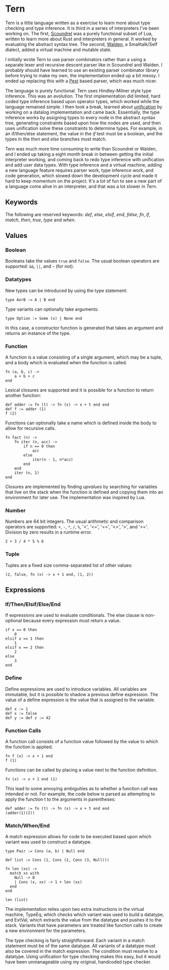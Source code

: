 Tern
====

Tern is a little language written as a exercise to learn more about type
checking and type inference. It is third in a series of interpreters
I've been working on. The first,
[Scoundrel](https://github.com/dminor/scoundrel) was a purely functional
subset of Lua, written to learn more about Rust and interpreters in general.
It worked by evaluating the abstract syntax tree. The second,
[Walden](https://github.com/dminor/walden), a Smalltalk/Self dialect,
added a virtual machine and mutable state.

I initially wrote Tern to use parser combinators rather than a using a separate
lexer and recursive descent parser like in Scoundrel and Walden. I
probably should have learned to use an existing parser combinator library
before trying to make my own, the implementation ended up a bit messy. I ended
up replacing this with a [Pest](https://pest.rs/) based parser, which was much
nicer.

The language is purely functional. Tern uses Hindley-Milner style type
inference. This was an evolution. The first implementation did limited, hard
coded type inference based upon operator types, which worked while the
language remained simple. I then took a break, learned about
[unification](https://en.wikipedia.org/wiki/Unification_(computer_science)) by
working on a datalog implementation and came back. Essentially,
the type inference works by assigning types to every node in the abstract
syntax tree, generating constraints based upon how the nodes are used, and then
uses unification solve these constraints to determine types. For example, in
an if/then/else statement, the value in the *if* test must be a boolean, and
the types in the *then* and *else* branches must match.

Tern was much more time consuming to write than Scoundrel or Walden,
and I ended up taking a eight month break in between getting the initial
interpreter working, and coming back to redo type inference with unification
and add user data types. With type inference and a virtual machine, adding a
new language feature requires parser work, type inference work, and code
generation, which slowed down the development cycle and made it hard to keep
momentum on the project. It's a lot of fun to see a new part of a language come
alive in an interpreter, and that was a lot slower in Tern.

Keywords
--------

The following are reserved keywords: *def*, *else*, *elsif*, *end*, *false*,
*fn*, *if*, *match*, *then*, *true*, *type* and *when*.

Values
------

### Boolean

Booleans take the values `true` and `false`. The usual boolean operators are
supported: `&&`, `||`, and `~` (for not).

### Datatypes

New types can be introduced by using the type statement:

```
type AorB := A | B end
```

Type variants can optionally take arguments:

```
type Option := Some (x) | None end
```

In this case, a constructor function is generated that takes an argument and
returns an instance of the type.

### Function

A function is a value consisting of a single argument, which may be a tuple,
and a body which is evaluated when the function is called.

```
fn (a, b, c) ->
    a + b + c
end
```

Lexical closures are supported and it is possible for a function to return another
function:

```
def adder := fn (t) -> fn (x) -> x + t end end
def f := adder (1)
f (2)
```

Functions can optionally take a name which is defined inside the body to allow
for recursive calls.

```
fn fact (n) ->
    fn iter (n, acc) ->
        if n == 0 then
            acc
        else
            iter(n - 1, n*acc)
        end
    end
    iter (n, 1)
end
```

Closures are implemented by finding *upvalues* by searching for variables that
live on the stack when the function is defined and copying them into an
environment for later use. The implementation was inspired by Lua.

### Number

Numbers are 64 bit integers. The usual arithmetic and comparison operators
are supported: `+`, `-`, `*`, `/`, `%`, '<', '<=', '==', '<>', '>', and '>='.
Division by zero results in a runtime error.

```
2 + 3 / 4 * 5 % 6
```

### Tuple

Tuples are a fixed size comma-separated list of other values:

```
(2, false, fn (x) -> x + 1 end, (1, 2))
```

Expressions
-----------

### If/Then/Elsif/Else/End

If expressions are used to evaluate conditionals. The else clause is
non-optional because every expression must return a value.

```
if x == 0 then
    0
elsif x == 1 then
    1
elsif x == 2 then
    2
else
    3
end
```

### Define

Define expressions are used to introduce variables. All variables are
immutable, but it is possible to shadow a previous define expression. The
value of a define expression is the value that is assigned to the variable.

```
def x := 1
def x := false
def y := def z := 42
```

### Function Calls

A function call consists of a function value followed by the value to which the
function is applied.

```
fn f (x) -> x + 1 end
f (1)
```

Functions can be called by placing a value next to the function definition.

```
fn (x) -> x + 1 end (1)
```

This lead to some annoying ambiguities as to whether a function call was intended
or not. For example, the code below is parsed as attempting to apply the function
t to the arguments in parentheses:

```
def adder := fn (t) -> fn (x) -> x + t end end
(adder(1)(2))
```

### Match/When/End

A match expression allows for code to be executed based upon which variant was used
to construct a datatype.

```
type Pair := Cons (a, b) | Null end

def list := Cons (1, Cons (2, Cons (3, Null)))

fn len (xs) ->
  match xs with
    Null -> 0
    | Cons (x, xs) -> 1 + len (xs)
  end
end

len (list)

```

The implementation relies upon two extra instructions in the virtual machine,
TypeEq, which checks which variant was used to build a datatype, and ExtVal,
which extracts the value from the datatype and pushes it to the stack. Variants
that have parameters are treated like function calls to create a new
environment for the parameters.

The type checking is fairly straightforward. Each variant in a match statement
must be of the same datatype. All variants of a datatype must also be
covered in the match expression. The condition must resolve to a datatype.
Using unification for type checking makes this easy, but it would have been
unmanageable using my original, handcoded type checker.
